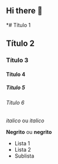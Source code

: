 ## Hi there 👋

<!-- Cabeçalhos -->

*# Título 1
## Título 2
### Título 3
#### Título 4
##### Título 5
###### Título 6

*italico* ou  _italico_

**Negrito** ou __negrito__

- Lista 1
- Lista 2
 - Sublista

<!--
**LuizZMota/LuizZMota** is a ✨ _special_ ✨ repository because its `README.md` (this file) appears on your GitHub profile.

Here are some ideas to get you started:

- 🔭 I’m currently working on ...
- 🌱 I’m currently learning ...
- 👯 I’m looking to collaborate on ...
- 🤔 I’m looking for help with ...
- 💬 Ask me about ...
- 📫 How to reach me: ...
- 😄 Pronouns: ...
- ⚡ Fun fact: ...
-->
